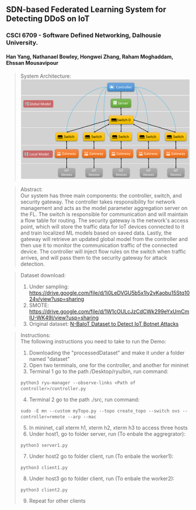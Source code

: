 ## SDN-based Federated Learning System for Detecting DDoS on IoT
### CSCI 6709 - Software Defined Networking, Dalhousie University.
#### Han Yang, Nathanael Bowley, Hongwei Zhang, Raham Moghaddam, Ehssan Mousavipour

>System Architecture:  
![System Architecture](CSCI6709_Project/Resources/arch.png)

>Abstract:  
Our system has three main components: the controller, switch, and security gateway. The controller takes responsibility for network management and acts as the model parameter aggregation server on the FL. The switch is responsible for communication and will maintain a flow table for routing. The security gateway is the network's access point, which will store the traffic data for IoT devices connected to it and train localized ML models based on saved data. Lastly, the gateway will retrieve an updated global model from the controller and then use it to monitor the communication traffic of the connected device. The controller will inject flow rules on the switch when traffic arrives, and will pass them to the security gateway for attack detection.

> Dataset download:  
> 1. Under sampling: https://drive.google.com/file/d/1i0LeDVGU5b5x1ly2vKaobu15Stq1024v/view?usp=sharing  
> 2. SMOTE: https://drive.google.com/file/d/1W1cOULcJzCdCWk299eYxUmCmIU-WK49I/view?usp=sharing  
> 3. Original dataset: [N-BaIoT Dataset to Detect IoT Botnet Attacks](https://www.kaggle.com/datasets/mkashifn/nbaiot-dataset)

>Instructions:  
The following instructions you need to take to run the Demo:
>1. Downloading the "processedDataset" and make it under a folder named "dataset"
>2. Open two terminals, one for the controller, and another for mininet
>3. Terminal 1 go to the path /Desktop/ryu/bin, run command: 
>```commandline
>python3 ryu-manager --observe-links <Path of controller>/controller.py
>```
>4. Terminal 2 go to the path ./src, run command:
>```commandline
>sudo -E mn --custom myTopo.py --topo create_topo --switch ovs --controller=remote --arp --mac
>```
>5. In mininet, call xterm h1, xterm h2, xterm h3 to access three hosts
>6. Under host1, go to folder server, run (To enbale the aggregrator): 
>```commandline
>python3 server1.py 
>```
>7. Under host2 go to folder client, run (To enbale the worker1):
>```commandline
>python3 client1.py
>```
>8. Under host3 go to folder client, run (To enbale the worker2): 
>```commandline
>python3 client2.py
>```
>9. Repeat for other clients


